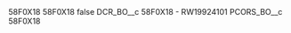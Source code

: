 <?xml version="1.0" encoding="UTF-8"?>
<CustomMetadata xmlns="http://soap.sforce.com/2006/04/metadata" xmlns:xsi="http://www.w3.org/2001/XMLSchema-instance" xmlns:xsd="http://www.w3.org/2001/XMLSchema">
    <description>58F0X18</description>
    <label>58F0X18</label>
    <protected>false</protected>
    <values>
        <field>DCR_BO__c</field>
        <value xsi:type="xsd:string">58F0X18 - RW19924101</value>
    </values>
    <values>
        <field>PCORS_BO__c</field>
        <value xsi:type="xsd:string">58F0X18</value>
    </values>
</CustomMetadata>
